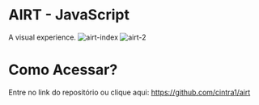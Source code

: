 # AIRT - JavaScript
A visual experience.
![airt-index](https://github.com/cintra1/airt/assets/101955322/fc20abbb-405a-4e48-9abd-4870317a7456)
![airt-2](https://github.com/cintra1/airt/assets/101955322/7703577b-15f9-4867-ab3f-e677811a9dcb)

# Como Acessar?
Entre no link do repositório ou clique aqui: https://github.com/cintra1/airt
